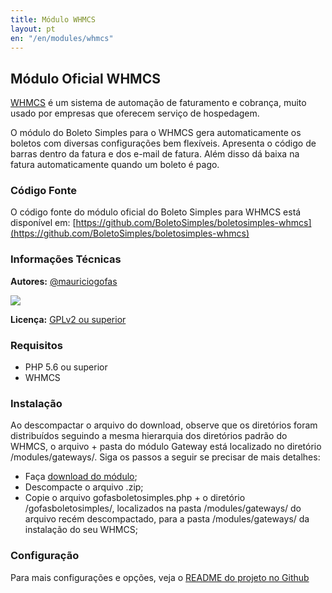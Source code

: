 ```yaml
---
title: Módulo WHMCS
layout: pt
en: "/en/modules/whmcs"
---
```


## Módulo Oficial WHMCS

[WHMCS](https://www.whmcs.com/) é um sistema de automação de faturamento e cobrança, muito usado por empresas que oferecem serviço de hospedagem.

O módulo do Boleto Simples para o WHMCS gera automaticamente os boletos com diversas configurações bem flexíveis. Apresenta o código de barras dentro da fatura e dos e-mail de fatura. Além disso dá baixa na fatura automaticamente quando um boleto é pago.

### Código Fonte

O código fonte do módulo oficial do Boleto Simples para WHMCS está disponível em: [https://github.com/BoletoSimples/boletosimples-whmcs](https://github.com/BoletoSimples/boletosimples-whmcs)

### Informações Técnicas

**Autores:** [@mauriciogofas](https://github.com/mauriciogofas)

![](https://s3.amazonaws.com/uploads.gofas.me/wp-content/uploads/2020/06/03211831/gofas_logo_preto-160-1.png)

**Licença:** [GPLv2 ou superior](http://www.gnu.org/licenses/gpl-2.0.html)

### Requisitos

* PHP 5.6 ou superior
* WHMCS

### Instalação

Ao descompactar o arquivo do download, observe que os diretórios foram distribuídos seguindo a mesma hierarquia dos diretórios padrão do WHMCS, o arquivo + pasta do módulo Gateway está localizado no diretório /modules/gateways/. Siga os passos a seguir se precisar de mais detalhes:

* Faça [download do módulo](https://github.com/BoletoSimples/boletosimples-whmcs/archive/main.zip);
* Descompacte o arquivo .zip;
* Copie o arquivo gofasboletosimples.php + o diretório /gofasboletosimples/, localizados na pasta /modules/gateways/ do arquivo recém descompactado, para a pasta /modules/gateways/ da instalação do seu WHMCS;

### Configuração

Para mais configurações e opções, veja o [README do projeto no Github](https://github.com/BoletoSimples/boletosimples-whmcs/blob/main/README.md)